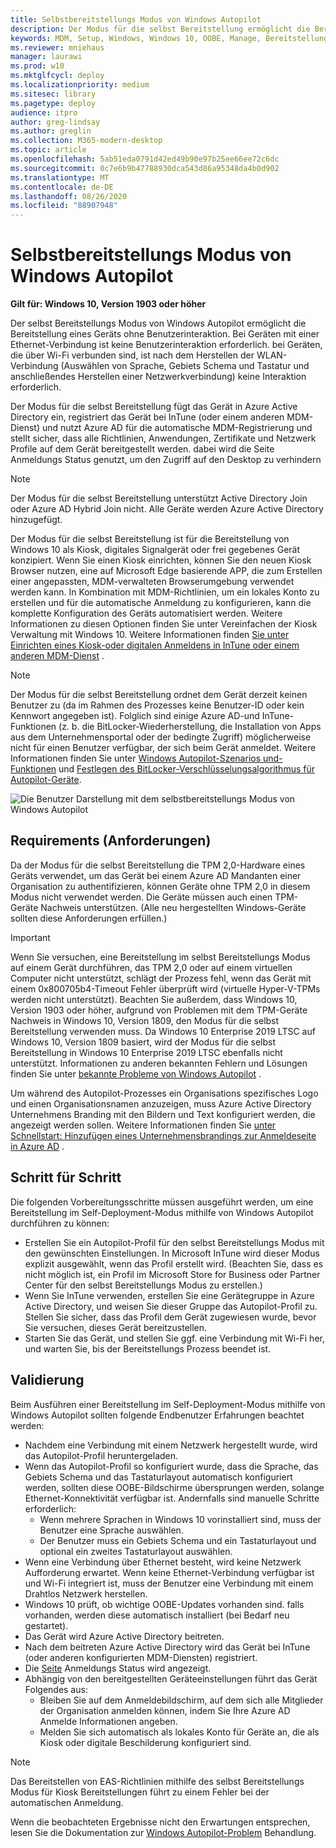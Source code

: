 ```yaml
---
title: Selbstbereitstellungs Modus von Windows Autopilot
description: Der Modus für die selbst Bereitstellung ermöglicht die Bereitstellung eines Geräts ohne Benutzerinteraktion. Dieser Modus ist für die Bereitstellung von Windows 10 als Kiosk, digitales Signalgerät oder frei gegebenes Gerät konzipiert.
keywords: MDM, Setup, Windows, Windows 10, OOBE, Manage, Bereitstellung, Autopilot, ZTD, Zero-Touchscreen, Partner, msfb, InTune
ms.reviewer: mniehaus
manager: laurawi
ms.prod: w10
ms.mktglfcycl: deploy
ms.localizationpriority: medium
ms.sitesec: library
ms.pagetype: deploy
audience: itpro
author: greg-lindsay
ms.author: greglin
ms.collection: M365-modern-desktop
ms.topic: article
ms.openlocfilehash: 5ab51eda0791d42ed49b90e97b25ee66ee72c6dc
ms.sourcegitcommit: 0c7e6b9b47788930dca543d86a95348da4b0d902
ms.translationtype: MT
ms.contentlocale: de-DE
ms.lasthandoff: 08/26/2020
ms.locfileid: "88907948"
---
```

# <a name="windows-autopilot-self-deploying-mode"></a>Selbstbereitstellungs Modus von Windows Autopilot

**Gilt für: Windows 10, Version 1903 oder höher**

Der selbst Bereitstellungs Modus von Windows Autopilot ermöglicht die Bereitstellung eines Geräts ohne Benutzerinteraktion. Bei Geräten mit einer Ethernet-Verbindung ist keine Benutzerinteraktion erforderlich. bei Geräten, die über Wi-Fi verbunden sind, ist nach dem Herstellen der WLAN-Verbindung (Auswählen von Sprache, Gebiets Schema und Tastatur und anschließendes Herstellen einer Netzwerkverbindung) keine Interaktion erforderlich.  

Der Modus für die selbst Bereitstellung fügt das Gerät in Azure Active Directory ein, registriert das Gerät bei InTune (oder einem anderen MDM-Dienst) und nutzt Azure AD für die automatische MDM-Registrierung und stellt sicher, dass alle Richtlinien, Anwendungen, Zertifikate und Netzwerk Profile auf dem Gerät bereitgestellt werden. dabei wird die Seite Anmeldungs Status genutzt, um den Zugriff auf den Desktop zu verhindern 

>[!NOTE]
>Der Modus für die selbst Bereitstellung unterstützt Active Directory Join oder Azure AD Hybrid Join nicht.  Alle Geräte werden Azure Active Directory hinzugefügt.

Der Modus für die selbst Bereitstellung ist für die Bereitstellung von Windows 10 als Kiosk, digitales Signalgerät oder frei gegebenes Gerät konzipiert. Wenn Sie einen Kiosk einrichten, können Sie den neuen Kiosk Browser nutzen, eine auf Microsoft Edge basierende APP, die zum Erstellen einer angepassten, MDM-verwalteten Browserumgebung verwendet werden kann. In Kombination mit MDM-Richtlinien, um ein lokales Konto zu erstellen und für die automatische Anmeldung zu konfigurieren, kann die komplette Konfiguration des Geräts automatisiert werden. Weitere Informationen zu diesen Optionen finden Sie unter Vereinfachen der Kiosk Verwaltung mit Windows 10.  Weitere Informationen finden [Sie unter Einrichten eines Kiosk-oder digitalen Anmeldens in InTune oder einem anderen MDM-Dienst](/windows/configuration/setup-kiosk-digital-signage#set-up-a-kiosk-or-digital-sign-in-intune-or-other-mdm-service) .

>[!NOTE]
>Der Modus für die selbst Bereitstellung ordnet dem Gerät derzeit keinen Benutzer zu (da im Rahmen des Prozesses keine Benutzer-ID oder kein Kennwort angegeben ist).  Folglich sind einige Azure AD-und InTune-Funktionen (z. b. die BitLocker-Wiederherstellung, die Installation von Apps aus dem Unternehmensportal oder der bedingte Zugriff) möglicherweise nicht für einen Benutzer verfügbar, der sich beim Gerät anmeldet. Weitere Informationen finden Sie unter [Windows Autopilot-Szenarios und-Funktionen](windows-autopilot-scenarios.md) und [Festlegen des BitLocker-Verschlüsselungsalgorithmus für Autopilot-Geräte](bitlocker.md).

![Die Benutzer Darstellung mit dem selbstbereitstellungs Modus von Windows Autopilot](images/self-deploy-welcome.png)

## <a name="requirements"></a>Requirements (Anforderungen)

Da der Modus für die selbst Bereitstellung die TPM 2,0-Hardware eines Geräts verwendet, um das Gerät bei einem Azure AD Mandanten einer Organisation zu authentifizieren, können Geräte ohne TPM 2,0 in diesem Modus nicht verwendet werden.  Die Geräte müssen auch einen TPM-Geräte Nachweis unterstützen.  (Alle neu hergestellten Windows-Geräte sollten diese Anforderungen erfüllen.)

>[!IMPORTANT]
>Wenn Sie versuchen, eine Bereitstellung im selbst Bereitstellungs Modus auf einem Gerät durchführen, das TPM 2,0 oder auf einem virtuellen Computer nicht unterstützt, schlägt der Prozess fehl, wenn das Gerät mit einem 0x800705b4-Timeout Fehler überprüft wird (virtuelle Hyper-V-TPMs werden nicht unterstützt). Beachten Sie außerdem, dass Windows 10, Version 1903 oder höher, aufgrund von Problemen mit dem TPM-Geräte Nachweis in Windows 10, Version 1809, den Modus für die selbst Bereitstellung verwenden muss. Da Windows 10 Enterprise 2019 LTSC auf Windows 10, Version 1809 basiert, wird der Modus für die selbst Bereitstellung in Windows 10 Enterprise 2019 LTSC ebenfalls nicht unterstützt. Informationen zu anderen bekannten Fehlern und Lösungen finden Sie unter [bekannte Probleme von Windows Autopilot](known-issues.md) .

Um während des Autopilot-Prozesses ein Organisations spezifisches Logo und einen Organisationsnamen anzuzeigen, muss Azure Active Directory Unternehmens Branding mit den Bildern und Text konfiguriert werden, die angezeigt werden sollen.  Weitere Informationen finden Sie [unter Schnellstart: Hinzufügen eines Unternehmensbrandings zur Anmeldeseite in Azure AD](/azure/active-directory/fundamentals/customize-branding) . 

## <a name="step-by-step"></a>Schritt für Schritt

Die folgenden Vorbereitungsschritte müssen ausgeführt werden, um eine Bereitstellung im Self-Deployment-Modus mithilfe von Windows Autopilot durchführen zu können:

-   Erstellen Sie ein Autopilot-Profil für den selbst Bereitstellungs Modus mit den gewünschten Einstellungen.  In Microsoft InTune wird dieser Modus explizit ausgewählt, wenn das Profil erstellt wird. (Beachten Sie, dass es nicht möglich ist, ein Profil im Microsoft Store for Business oder Partner Center für den selbst Bereitstellungs Modus zu erstellen.)
-   Wenn Sie InTune verwenden, erstellen Sie eine Gerätegruppe in Azure Active Directory, und weisen Sie dieser Gruppe das Autopilot-Profil zu.  Stellen Sie sicher, dass das Profil dem Gerät zugewiesen wurde, bevor Sie versuchen, dieses Gerät bereitzustellen.
-   Starten Sie das Gerät, und stellen Sie ggf. eine Verbindung mit Wi-Fi her, und warten Sie, bis der Bereitstellungs Prozess beendet ist.

## <a name="validation"></a>Validierung

Beim Ausführen einer Bereitstellung im Self-Deployment-Modus mithilfe von Windows Autopilot sollten folgende Endbenutzer Erfahrungen beachtet werden:

-   Nachdem eine Verbindung mit einem Netzwerk hergestellt wurde, wird das Autopilot-Profil heruntergeladen.
-   Wenn das Autopilot-Profil so konfiguriert wurde, dass die Sprache, das Gebiets Schema und das Tastaturlayout automatisch konfiguriert werden, sollten diese OOBE-Bildschirme übersprungen werden, solange Ethernet-Konnektivität verfügbar ist.  Andernfalls sind manuelle Schritte erforderlich:
    -   Wenn mehrere Sprachen in Windows 10 vorinstalliert sind, muss der Benutzer eine Sprache auswählen.
    -   Der Benutzer muss ein Gebiets Schema und ein Tastaturlayout und optional ein zweites Tastaturlayout auswählen.
-   Wenn eine Verbindung über Ethernet besteht, wird keine Netzwerk Aufforderung erwartet.  Wenn keine Ethernet-Verbindung verfügbar ist und Wi-Fi integriert ist, muss der Benutzer eine Verbindung mit einem Drahtlos Netzwerk herstellen.
-   Windows 10 prüft, ob wichtige OOBE-Updates vorhanden sind. falls vorhanden, werden diese automatisch installiert (bei Bedarf neu gestartet).
-   Das Gerät wird Azure Active Directory beitreten.
-   Nach dem beitreten Azure Active Directory wird das Gerät bei InTune (oder anderen konfigurierten MDM-Diensten) registriert.
-   Die [Seite](enrollment-status.md) Anmeldungs Status wird angezeigt.
-   Abhängig von den bereitgestellten Geräteeinstellungen führt das Gerät Folgendes aus:
    -   Bleiben Sie auf dem Anmeldebildschirm, auf dem sich alle Mitglieder der Organisation anmelden können, indem Sie Ihre Azure AD Anmelde Informationen angeben.
    -   Melden Sie sich automatisch als lokales Konto für Geräte an, die als Kiosk oder digitale Beschilderung konfiguriert sind.

>[!NOTE]
>Das Bereitstellen von EAS-Richtlinien mithilfe des selbst Bereitstellungs Modus für Kiosk Bereitstellungen führt zu einem Fehler bei der automatischen Anmeldung. 

Wenn die beobachteten Ergebnisse nicht den Erwartungen entsprechen, lesen Sie die Dokumentation zur [Windows Autopilot-Problem](troubleshooting.md) Behandlung.